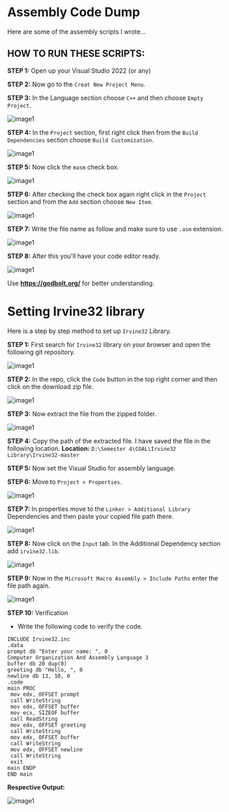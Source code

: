 # Assembly Code Dump
Here are some of the assembly scripts I wrote...

## HOW TO RUN THESE SCRIPTS:

**STEP 1:** Open up your Visual Studio 2022 (or any)

**STEP 2:** Now go to the `Creat New Project Menu`.

**STEP 3:** In the Language section choose `C++` and then choose `Empty Project`.

![image1](images/image1.png)

**STEP 4:** In the `Project` section, first right click then from the `Build Dependencies` section choose `Build Customization`.

![image1](images/image2.png)

**STEP 5:** Now click the `masm` check box.

![image1](images/image3.png)

**STEP 6:** After checking the check box again right click in the `Project` section and from the `Add` section choose `New Item`.

![image1](images/image4.png)

**STEP 7:** Write the file name as follow and make sure to use `.asm` extension.

![image1](images/image5.png)

**STEP 8:** After this you'll have your code editor ready.

![image1](images/image6.png)

Use **https://godbolt.org/** for better understanding.

# Setting Irvine32 library

Here is a step by step method to set up `Irvine32` Library.

**STEP 1:** First search for `Irvine32` library on your browser and open the following git repository.

![image1](images/untitled.png)

**STEP 2:** In the repo, click the `Code` button in the top right corner and then click on the download zip file.

![image1](images/image5.png)

**STEP 3:** Now extract the file from the zipped folder.

![image1](images/image5.png)

**STEP 4:** Copy the path of the extracted file. I have saved the file in the following location.
**Location:** `D:\Semester 4\COAL\Irvine32 Library\Irvine32-master`

**STEP 5:** Now set the Visual Studio for assembly language.

**STEP 6:** Move to `Project > Properties`.

![image1](images/image5.png)

**STEP 7:** In properties move to the `Linker > Additional Library` Dependencies and then paste your copied file path there.

![image1](images/image5.png)

**STEP 8:** Now click on the `Input` tab. In the Additional Dependency section add `irvine32.lib`.

![image1](images/image5.png)

**STEP 9:** Now in the `Microsoft Macro Assembly > Include Paths` enter the file path again.

![image1](images/image5.png)

**STEP 10:** Verification

- Write the following code to verify the code.

```assembly
INCLUDE Irvine32.inc
.data
prompt db "Enter your name: ", 0
Computer Organization And Assembly Language 3
buffer db 20 dup(0)
greeting db "Hello, ", 0
newline db 13, 10, 0
.code
main PROC
 mov edx, OFFSET prompt
 call WriteString
 mov edx, OFFSET buffer
 mov ecx, SIZEOF buffer
 call ReadString
 mov edx, OFFSET greeting
 call WriteString
 mov edx, OFFSET buffer
 call WriteString
 mov edx, OFFSET newline
 call WriteString
 exit
main ENDP
END main
```

**Respective Output:**

![image1](images/image5.png)
